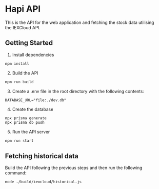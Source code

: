 # Hapi API

This is the API for the web application and fetching the stock data utilising the IEXCloud API.

## Getting Started

1. Install dependencies

```bash
npm install
```

2. Build the API

```bash
npm run build
```

3. Create a .env file in the root directory with the following contents:

```env
DATABASE_URL="file:./dev.db"
```

4. Create the database

```bash
npx prisma generate
npx prisma db push
```

5. Run the API server

```bash
npm run start
```

## Fetching historical data

Build the API following the previous steps and then run the following command:

```bash
node ./build/iexcloud/historical.js
```
